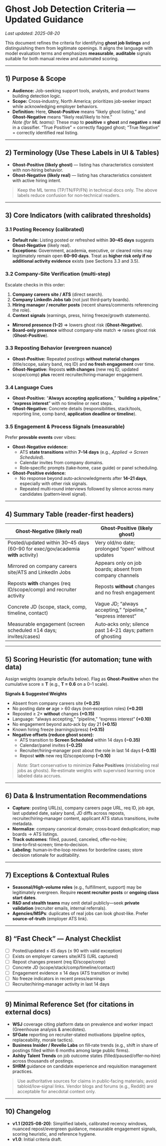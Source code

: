 # Ghost Job Detection Criteria — Updated Guidance
_Last updated: 2025-08-20_

This document refines the criteria for identifying **ghost job listings** and distinguishing them from legitimate openings. It aligns the language with model evaluation terms and emphasizes **measurable**, **auditable** signals suitable for both manual review and automated scoring.

---

## 1) Purpose & Scope
- **Audience:** Job-seeking support tools, analysts, and product teams building detection logic.
- **Scope:** Cross‑industry, North America; prioritizes job‑seeker impact while acknowledging employer behaviors.
- **Definition:** Here, **Ghost-Positive** means “likely ghost listing,” and **Ghost-Negative** means “likely real/likely to hire.”  
  _Note (for ML teams):_ These map to **positive = ghost** and **negative = real** in a classifier. “True Positive” = correctly flagged ghost; “True Negative” = correctly identified real listing.

---

## 2) Terminology (Use These Labels in UI & Tables)
- **Ghost‑Positive (likely ghost)** — listing has characteristics consistent with non‑hiring behavior.
- **Ghost‑Negative (likely real)** — listing has characteristics consistent with active hiring intent.

> Keep the ML terms (TP/TN/FP/FN) in technical docs only. The above labels reduce confusion for non‑technical readers.

---

## 3) Core Indicators (with calibrated thresholds)

### 3.1 Posting Recency (calibrated)
- **Default rule:** Listing posted or refreshed within **30–45 days** suggests **Ghost‑Negative** (likely real).
- **Exceptions:** Government, academia, executive, or cleared roles may legitimately remain open **60–90 days**. Treat as **higher risk only if no additional activity evidence** exists (see Sections 3.3 and 3.5).

### 3.2 Company‑Site Verification (multi‑step)
Escalate checks in this order:
1) **Company careers site / ATS** (direct search).  
2) **Company LinkedIn Jobs tab** (not just third‑party boards).  
3) **Hiring manager / recruiter posts** (recent shares/comments referencing the role).  
4) **Context signals** (earnings, press, hiring freeze/growth statements).  

- **Mirrored presence (1–2)** ⇒ lowers ghost risk (**Ghost‑Negative**).
- **Board‑only presence** without company‑site match ⇒ raises ghost risk (**Ghost‑Positive**).

### 3.3 Reposting Behavior (evergreen nuance)
- **Ghost‑Positive:** Repeated postings **without material changes** (title/scope, salary band, req ID) and **no fresh engagement** over time.
- **Ghost‑Negative:** Reposts **with changes** (new req ID, updated scope/comp) **plus** recent recruiter/hiring‑manager engagement.

### 3.4 Language Cues
- **Ghost‑Positive:** “**Always accepting applications**,” “**building a pipeline**,” “**express interest**” with no timeline or next steps.
- **Ghost‑Negative:** Concrete details (responsibilities, stack/tools, reporting line, comp band, **application deadline or timeline**).

### 3.5 Engagement & Process Signals (measurable)
Prefer **provable events** over vibes:
- **Ghost‑Negative evidence:**  
  - ATS **state transitions** within **7–14 days** (e.g., _Applied → Screen Scheduled_).  
  - Calendar invites from company domains.  
  - Role‑specific prompts (take‑home, case guide) or panel scheduling.
- **Ghost‑Positive evidence:**  
  - No response beyond auto‑acknowledgments after **14–21 days**, especially with other risk signals.  
  - Repeated multi‑round interviews followed by silence across many candidates (pattern‑level signal).

---

## 4) Summary Table (reader‑first headers)

| **Ghost‑Negative (likely real)** | **Ghost‑Positive (likely ghost)** |
|---|---|
| Posted/updated within 30–45 days (60–90 for exec/gov/academia **with** activity) | Very old/no date; prolonged “open” without updates |
| Mirrored on company careers site/ATS and LinkedIn Jobs | Appears only on job boards; absent from company channels |
| Reposts **with** changes (req ID/scope/comp) and recruiter activity | Reposts **without** changes and no fresh engagement |
| Concrete JD (scope, stack, comp, timeline, contact) | Vague JD; “always accepting,” “pipeline,” “express interest” |
| Measurable engagement (screen scheduled ≤14 days; invites/cases) | Auto‑acks only; silence past 14–21 days; pattern of ghosting |

---

## 5) Scoring Heuristic (for automation; tune with data)

Assign weights (example defaults below). Flag as **Ghost‑Positive** when the cumulative score ≥ **T** (e.g., **T = 0.6** on a 0–1 scale).

**Signals & Suggested Weights**
- Absent from company careers site **(+0.25)**  
- No posting date **or** age > 60 days (non‑exception roles) **(+0.20)**  
- Reposted ≥ 2× **without** changes **(+0.15)**  
- Language: “always accepting,” “pipeline,” “express interest” **(+0.10)**  
- No engagement beyond auto‑ack by day 21 **(+0.15)**  
- Known hiring freeze (earnings/press) **(+0.15)**  
- **Negative offsets (reduce ghost score):**  
  - ATS transition to **Screen Scheduled** within 14 days **(−0.35)**  
  - Calendar/panel invites **(−0.25)**  
  - Recruiter/hiring‑manager post about the role in last 14 days **(−0.15)**  
  - Repost **with** new req ID/scope/comp **(−0.10)**

> _Note:_ Start conservative to minimize **False Positives** (mislabeling real jobs as ghosts). Re‑estimate weights with supervised learning once labeled data accrues.

---

## 6) Data & Instrumentation Recommendations
- **Capture**: posting URL(s), company careers page URL, req ID, job age, last updated date, salary band, JD diffs across reposts, recruiter/hiring‑manager content, applicant ATS status transitions, invite metadata.  
- **Normalize**: company canonical domain; cross‑board deduplication; map boards → ATS listings.  
- **Track outcomes**: filled, paused, canceled, offer‑no‑hire; time‑to‑first‑screen; time‑to‑decision.  
- **Labeling**: human‑in‑the‑loop reviews for borderline cases; store decision rationale for auditability.

---

## 7) Exceptions & Contextual Rules
- **Seasonal/High‑volume roles** (e.g., fulfillment, support) may be legitimately evergreen. Require **recent recruiter posts** or **ongoing class start dates**.  
- **R&D and stealth teams** may omit detail publicly—seek **private validation** (recruiter emails, internal referrals).  
- **Agencies/MSPs**: duplicates of real jobs can look ghost‑like. Prefer **source‑of‑truth** (employer ATS link).

---

## 8) “Fast Check” — Analyst Checklist
- [ ] Posted/updated ≤ 45 days (≤ 90 with valid exception)  
- [ ] Exists on employer careers site/ATS (URL captured)  
- [ ] Repost changes present (req ID/scope/comp)  
- [ ] Concrete JD (scope/stack/comp/timeline/contact)  
- [ ] Engagement evidence ≤ 14 days (ATS transition or invite)  
- [ ] No freeze indicators in recent press/earnings  
- [ ] Recruiter/hiring‑manager activity in last 14 days

---

## 9) Minimal Reference Set (for citations in external docs)
- **WSJ** coverage citing platform data on prevalence and worker impact (Greenhouse analysis & anecdotes).  
- **SFGate** reporting on recruiter‑stated motivations (pipeline optics, replaceability, morale tactics).  
- **Business Insider / Revelio Labs** on fill‑rate trends (e.g., shift in share of postings filled within 6 months among large public firms).  
- **Ashby Talent Trends** on job outcome states (filled/paused/offer‑no‑hire) across thousands of postings.  
- **SHRM** guidance on candidate experience and requisition management practices.

> Use authoritative sources for claims in public‑facing materials; avoid tabloid/low‑signal links. Vendor blogs and forums (e.g., Reddit) are acceptable for anecdotal context only.

---

## 10) Changelog
- **v1.1 (2025-08-20)**: Simplified labels, calibrated recency windows, nuanced repost/evergreen guidance, measurable engagement signals, scoring heuristic, and reference hygiene.
- **v1.0**: Initial criteria draft.
